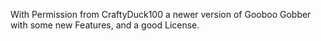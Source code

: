 With Permission from CraftyDuck100 a newer version of Gooboo Gobber with some new Features, and a good License.
